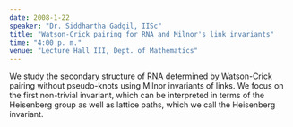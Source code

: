 ```yaml
---
date: 2008-1-22
speaker: "Dr. Siddhartha Gadgil, IISc"
title: "Watson-Crick pairing for RNA and Milnor's link invariants"
time: "4:00 p. m." 
venue: "Lecture Hall III, Dept. of Mathematics"
---
```

We study the secondary structure of RNA determined by Watson-Crick pairing without pseudo-knots using Milnor invariants of links. We focus on the first non-trivial invariant, which can be interpreted in terms of the Heisenberg group as well as lattice paths, which we call the Heisenberg invariant.

